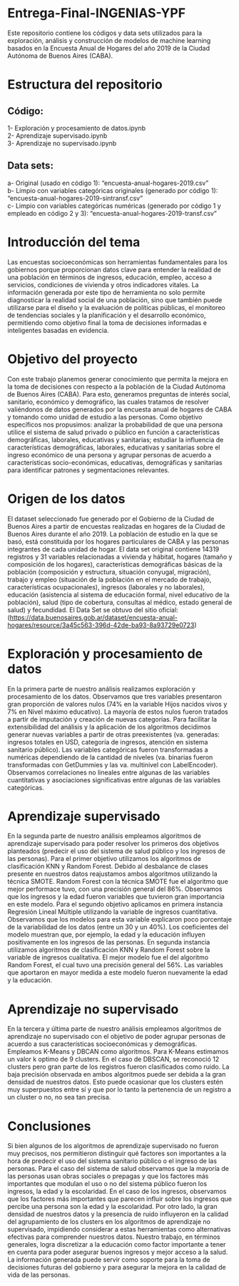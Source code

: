 # Entrega-Final-INGENIAS-YPF
Este repositorio contiene los códigos y data sets utilizados para la exploración, análisis y construcción de modelos de machine learning basados en la Encuesta Anual de Hogares del año 2019 de la Ciudad Autónoma de Buenos Aires (CABA).  
# Estructura del repositorio  
## Código:  
1-	Exploración y procesamiento de datos.ipynb  
2-	Aprendizaje supervisado.ipynb  
3-	Aprendizaje no supervisado.ipynb  
## Data sets:  
a-	Original (usado en código 1): “encuesta-anual-hogares-2019.csv”  
b-	Limpio con variables categóricas originales (generado por código 1): “encuesta-anual-hogares-2019-sintransf.csv”   
c-	Limpio con variables categóricas numéricas (generado por código 1 y empleado en código 2 y 3): “encuesta-anual-hogares-2019-transf.csv”   
# Introducción del tema  
Las encuestas socioeconómicas son herramientas fundamentales para los gobiernos porque proporcionan datos clave para entender la realidad de una población en términos de ingresos, educación, empleo, acceso a servicios, condiciones de vivienda y otros indicadores vitales. La información generada por este tipo de herramienta no solo permite diagnosticar la realidad social de una población, sino que también puede utilizarse para el diseño y la evaluación de políticas públicas, el monitoreo de tendencias sociales y la planificación y el desarrollo económico, permitiendo como objetivo final la toma de decisiones informadas e inteligentes basadas en evidencia.   
# Objetivo del proyecto    
Con este trabajo planemos generar conocimiento que permita la mejora en la toma de decisiones con respecto a la población de la Ciudad Autónoma de Buenos Aires (CABA). Para esto, generamos preguntas de interés social, sanitario, económico y demográfico, las cuales tratamos de resolver valiéndonos de datos generados por la encuesta anual de hogares de CABA y tomando como unidad de estudio a las personas. Como objetivo específicos nos propusimos: analizar la probabilidad de que una persona utilice el sistema de salud privado o público en función a características demográficas, laborales, educativas y sanitarias; estudiar la influencia de características demográficas, laborales, educativas y sanitarias sobre el ingreso económico de una persona y agrupar personas de acuerdo a características socio-económicas, educativas, demográficas y sanitarias para identificar patrones y segmentaciones relevantes.   
# Origen de los datos   
El dataset seleccionado fue generado por el Gobierno de la Ciudad de Buenos Aires a partir de encuestas realizadas en hogares de la Ciudad de Buenos Aires durante el año 2019. La población de estudio en la que se basó, está constituida por los hogares particulares de CABA y las personas integrantes de cada unidad de hogar. El data set original contiene 14319 registros y 31 variables relacionadas a vivienda y hábitat, hogares (tamaño y composición de los hogares), características demográficas básicas de la población (composición y estructura, situación conyugal, migración), trabajo y empleo (situación de la población en el mercado de trabajo, características ocupacionales), ingresos (laborales y no laborales), educación (asistencia al sistema de educación formal, nivel educativo de la población), salud (tipo de cobertura, consultas al médico, estado general de salud) y fecundidad. El Data Set se obtuvo del sitio oficial:  (https://data.buenosaires.gob.ar/dataset/encuesta-anual-hogares/resource/3a45c563-396d-42de-ba93-8a93729e0723)   
# Exploración y procesamiento de datos   
En la primera parte de nuestro análisis realizamos exploración y procesamiento de los datos. Observamos que tres variables presentaron gran proporción de valores nulos (74% en la variable Hijos nacidos vivos y 7% en Nivel máximo educativo). La mayoría de estos nulos fueron tratados a partir de imputación y creación de nuevas categorías. Para facilitar la extensibilidad del análisis y la aplicación de los algoritmos decidimos generar nuevas variables a partir de otras preexistentes (va. generadas:  ingresos totales en USD, categoría de ingresos, atención en sistema sanitario público). Las variables categóricas fueron transformadas a numéricas dependiendo de la cantidad de niveles (va. binarias fueron transformadas con GetDummies y las va. multinivel con LabelEncoder). Observamos correlaciones no lineales entre algunas de las variables cuantitativas y asociaciones significativas entre algunas de las variables categóricas.    
# Aprendizaje supervisado   
En la segunda parte de nuestro análisis empleamos algoritmos de aprendizaje supervisado para poder resolver los primeros dos objetivos planteados (predecir el uso del sistema de salud público y los ingresos de las personas). Para el primer objetivo utilizamos los algoritmos de clasificación KNN y Random Forest. Debido al desbalance de clases presente en nuestros datos reajustamos ambos algoritmos utilizando la técnica SMOTE. Random Forest con la técnica SMOTE fue el algoritmo que mejor performace tuvo, con una precisión general del 86%. Observamos que los ingresos y la edad fueron variables que tuvieron gran importancia en este modelo. Para el segundo objetivo aplicamos en primera instancia Regresión Lineal Múltiple utilizando la variable de ingresos cuantitativa. Observamos que los modelos para esta variable explicaron poco porcentaje de la variabilidad de los datos (entre un 30 y un 40%). Los coeficientes del modelo muestran que, por ejemplo, la edad y la educación influyen positivamente en los ingresos de las personas. En segunda instancia utilizamos algoritmos de clasificación KNN y Random Forest sobre la variable de ingresos cualitativa. El mejor modelo fue el del algoritmo Random Forest, el cual tuvo una precisión general del 56%. Las variables que aportaron en mayor medida a este modelo fueron nuevamente la edad y la educación.  
# Aprendizaje no supervisado  
En la tercera y última parte de nuestro análisis empleamos algoritmos de aprendizaje no supervisado con el objetivo de poder agrupar personas de acuerdo a sus características socioeconómicas y demográficas. Empleamos K-Means y DBCAN como algoritmos. Para K-Means estimamos un valor k optimo de 9 clusters. En el caso de DBSCAN, se reconoció 12 clusters pero gran parte de los registros fueron clasificados como ruido. La baja precisión observada en ambos algoritmos puede ser debida a la gran densidad de nuestros datos. Esto puede ocasionar que los clusters estén muy superpuestos entre sí y que por lo tanto la pertenencia de un registro a un cluster o no, no sea tan precisa.  
# Conclusiones  
Si bien algunos de los algoritmos de aprendizaje supervisado no fueron muy precisos, nos permitieron distinguir qué factores son importantes a la hora de predecir el uso del sistema sanitario público o el ingreso de las personas. Para el caso del sistema de salud observamos que la mayoría de las personas usan obras sociales o prepagas y que los factores más importantes que modulan el uso o no del sistema público fueron los ingresos, la edad y la escolaridad. En el caso de los ingresos, observamos que los factores más importantes que parecen influir sobre los ingresos que percibe una persona son la edad y la escolaridad. Por otro lado, la gran densidad de nuestros datos y la presencia de ruido influyeron en la calidad del agrupamiento de los clusters en los algoritmos de aprendizaje no supervisado, impidiendo considerar a estas herramientas como alternativas efectivas para comprender nuestros datos. Nuestro trabajo, en términos generales, logra discretizar a la educación como factor importante a tener en cuenta para poder asegurar buenos ingresos y mejor acceso a la salud. La información generada puede servir como soporte para la toma de decisiones futuras del gobierno y para asegurar la mejora en la calidad de vida de las personas.    
